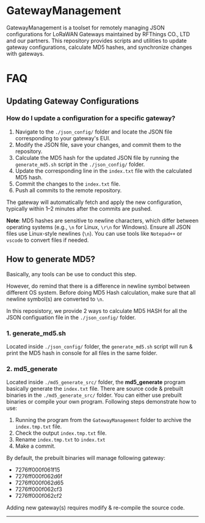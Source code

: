 # GatewayManagement

GatewayManagement is a toolset for remotely managing JSON configurations for LoRaWAN Gateways maintained by RFThings CO., LTD and our partners. This repository provides scripts and utilities to update gateway configurations, calculate MD5 hashes, and synchronize changes with gateways.

# FAQ

## Updating Gateway Configurations

### How do I update a configuration for a specific gateway?
1. Navigate to the `./json_config/` folder and locate the JSON file corresponding to your gateway's EUI.
2. Modify the JSON file, save your changes, and commit them to the repository.
3. Calculate the MD5 hash for the updated JSON file by running the `generate_md5.sh` script in the `./json_config/` folder.
4. Update the corresponding line in the `index.txt` file with the calculated MD5 hash.
5. Commit the changes to the `index.txt` file.
6. Push all commits to the remote repository.

The gateway will automatically fetch and apply the new configuration, typically within 1–2 minutes after the commits are pushed.

**Note**: MD5 hashes are sensitive to newline characters, which differ between operating systems (e.g., `\n` for Linux, `\r\n` for Windows). Ensure all JSON files use Linux-style newlines (`\n`). You can use tools like `Notepad++` or `vscode` to convert files if needed.

## How to generate MD5?

Basically, any tools can be use to conduct this step.

However, do remind that there is a difference in newline symbol between different OS system. Before doing MD5 Hash calculation, make sure that all newline symbol(s) are converted to `\n`.

In this reposistory, we provide 2 ways to calculate MD5 HASH for all the JSON configuation file in the `./json_config/` folder.

### 1. generate_md5.sh

Located inside `./json_config/` folder, the `generate_md5.sh` script will run & print the MD5 hash in console for all files in the same folder.

### 2. md5_generate

Located inside `./md5_generate_src/` folder, the **md5_generate** program basically generate the `index.txt` file. There are source code & prebuilt binaries in the `./md5_generate_src/` folder. You can either use prebuilt binaries or compile your own program. Following steps demonstrate how to use:

1. Running the program from the `GatewayManagement` folder to archive the `index.tmp.txt` file.
2. Check the output `index.tmp.txt` file.
3. Rename `index.tmp.txt` to `index.txt`
4. Make a commit.

By default, the prebuilt binaries will manage following gateway:

- 7276ff000f061f15
- 7276ff000f062d6f
- 7276ff000f062d65
- 7276ff000f062cf3
- 7276ff000f062cf2

Adding new gateway(s) requires modify & re-compile the source code.

---